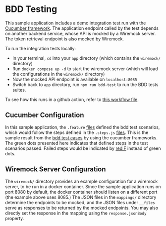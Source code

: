 # **BDD Testing** 

This sample application includes a demo integration test run with the [Cucumber framework](https://github.com/cucumber/cucumber-js). The application endpoint called by
the test depends on another backend service, whose API is mocked by a Wiremock server. The token retrieval endpoint is also mocked by Wiremock.

To run the integration tests locally:
- In your terminal, `cd` into your `app` directory (which contains the `wiremock/` directory)
- Run `docker compose up -d` to start the wiremock server (which will load the configurations in the `wiremock/` directory)
- Now the mocked API endpoint is available on `localhost:8085`
- Switch back to `app` directory, run `npm run bdd-test` to run the BDD tests suites. 

To see how this runs in a github action, refer to [this workflow file](../.github/workflows/code-coverage-nodejs.yml).

## **Cucumber Configuration**
In this sample application, the `.feature` [files](../app/src/tests/features/get-token.feature) defined the bdd test scenarios, which would follow the steps defined in the `.steps.js` [files](../app/src/tests/features/getToken.steps.js). 
This is the sample result from the [bdd test cases](./sample-cucmber-result.PNG) by using the cucumber frameworks. The green dots presented here indicates that defined steps in the test scenarios passed. Failed steps would be indicated by [red F](./sample-cucumber-failed-result.PNG) instead of green dots. 

## **Wiremock Server Configuration**
The `wiremock/` directory provides an example configuration for a wiremock server, to be run in a docker container. Since the sample application runs on port 8080
by default, the docker container should listen on a different port (the example above uses 8085.) The JSON files in the `mappings/` directory
determine the endpoints to be mocked, and the JSON files under `__files` serve as responses to be returned by the mocked endpoints. You may also directly
set the response in the mapping using the `response.jsonBody` property.